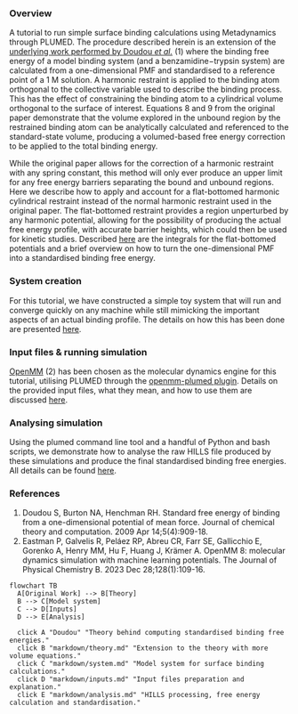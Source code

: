<h3>Overview</h3>

A tutorial to run simple surface binding calculations using Metadynamics through PLUMED. The procedure described herein is an extension of the [underlying work performed by Doudou <em>et al.</em>](https://pubmed.ncbi.nlm.nih.gov/26609600/) (1) where the binding free energy of a model binding system (and a benzamidine−trypsin system) are calculated from a one-dimensional PMF and standardised to a reference point of a 1 M solution. A harmonic restraint is applied to the binding atom orthogonal to the collective variable used to describe the binding process. This has the effect of constraining the binding atom to a cylindrical volume orthogonal to the surface of interest. Equations 8 and 9 from the original paper demonstrate that the volume explored in the unbound region by the restrained binding atom can be analytically calculated and referenced to the standard-state volume, producing a volumed-based free energy correction to be applied to the total binding energy. 

While the original paper allows for the correction of a harmonic restraint with any spring constant, this method will only ever produce an upper limit for any free energy barriers separating the bound and unbound regions. Here we describe how to apply and account for a flat-bottomed harmonic cylindrical restraint instead of the normal harmonic restraint used in the original paper. The flat-bottomed restraint provides a region unperturbed by any harmonic potential, allowing for the possibility of producing the actual free energy profile, with accurate barrier heights, which could then be used for kinetic studies. Described [here](markdown/theory.md) are the integrals for the flat-bottomed potentials and a brief overview on how to turn the one-dimensional PMF into a standardised binding free energy.

<h3>System creation</h3>

For this tutorial, we have constructed a simple toy system that will run and converge quickly on any machine while still mimicking the important aspects of an actual binding profile. The details on how this has been done are presented [here](markdown/system.md).

<h3>Input files & running simulation</h3>

[OpenMM](https://github.com/openmm/openmm) (2) has been chosen as the molecular dynamics engine for this tutorial, utilising PLUMED through the [openmm-plumed plugin](https://github.com/openmm/openmm-plumed). Details on the provided input files, what they mean, and how to use them are discussed [here](markdown/inputs.md).

<h3>Analysing simulation</h3>

Using the plumed command line tool and a handful of Python and bash scripts, we demonstrate how to analyse the raw HILLS file produced by these simulations and produce the final standardised binding free energies. All details can be found [here](markdown/analysis.md).

<h3>References</h3>

1. Doudou S, Burton NA, Henchman RH. Standard free energy of binding from a one-dimensional potential of mean force. Journal of chemical theory and computation. 2009 Apr 14;5(4):909-18.
2. Eastman P, Galvelis R, Peláez RP, Abreu CR, Farr SE, Gallicchio E, Gorenko A, Henry MM, Hu F, Huang J, Krämer A. OpenMM 8: molecular dynamics simulation with machine learning potentials. The Journal of Physical Chemistry B. 2023 Dec 28;128(1):109-16.

```mermaid
flowchart TB
  A[Original Work] --> B[Theory]
  B --> C[Model system]
  C --> D[Inputs]
  D --> E[Analysis]
  
  click A "Doudou" "Theory behind computing standardised binding free energies."
  click B "markdown/theory.md" "Extension to the theory with more volume equations."
  click C "markdown/system.md" "Model system for surface binding calculations."
  click D "markdown/inputs.md" "Input files preparation and explanation."
  click E "markdown/analysis.md" "HILLS processing, free energy calculation and standardisation."
```
